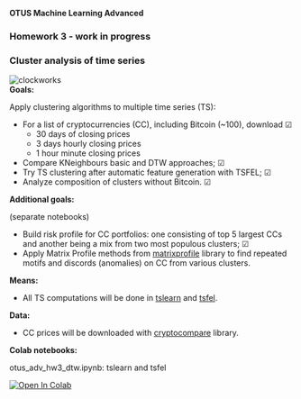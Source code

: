 
**OTUS Machine Learning Advanced**
### **Homework 3** - work in progress

### Cluster analysis of time series
![clockworks](https://user-images.githubusercontent.com/73858914/153416075-05ab7f45-3186-40af-8727-f62892fc1976.png)  
**Goals:**  

Apply clustering algorithms to multiple time series (TS):
- For a list of cryptocurrencies (CC), including Bitcoin (~100), download ☑︎
    - 30 days of closing prices
    - 3 days hourly closing prices
    - 1 hour minute closing prices
- Compare KNeighbours basic and DTW approaches;  ☑︎
- Try TS clustering after automatic feature generation with TSFEL;  ☑︎
- Analyze composition of clusters without Bitcoin.  ☑︎

**Additional goals:**  

(separate notebooks)
- Build risk profile for CC portfolios: one consisting of top 5 largest CCs and another being a mix from
two most populous clusters; ☑︎
- Apply Matrix Profile methods from [matrixprofile](https://github.com/matrix-profile-foundation/matrixprofile) library to find repeated motifs and discords (anomalies) on CC from various clusters.


**Means:**  

- All TS computations will be done in [tslearn](https://github.com/tslearn-team/tslearn) and
[tsfel](https://github.com/fraunhoferportugal/tsfel).

**Data:**  

- CC prices will be downloaded with [cryptocompare](https://github.com/lagerfeuer/cryptocompare) library.

**Colab notebooks:**

otus_adv_hw3_dtw.ipynb: tslearn and tsfel  

<a href="https://colab.research.google.com/github/oort77/OTUS_ADV_HW3/blob/main/notebooks/otus_adv_hw3_dtw.ipynb" target="_parent"><img src="https://colab.research.google.com/assets/colab-badge.svg" alt="Open In Colab"/></a>
